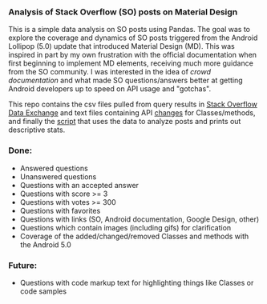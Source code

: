 ### Analysis of Stack Overflow (SO) posts on Material Design

This is a simple data analysis on SO posts using Pandas. The goal was to explore the coverage and dynamics of SO posts triggered from the Android Lollipop (5.0) update that introduced Material Design (MD). This was inspired in part by my own frustration with the official documentation when first beginning to implement MD elements, receiving much more guidance from the SO community. I was interested in the idea of *crowd documentation* and what made SO questions/answers better at getting Android developers up to speed on API usage and "gotchas". 

This repo contains the csv files pulled from query results in <a href="http://data.stackexchange.com/stackoverflow/queries" target="_blank">Stack Overflow Data Exchange</a> and text files containing API <a href="https://developer.android.com/sdk/api_diff/21/changes.html" target="_blank">changes</a> for Classes/methods, and finally the <a href="analysis.py">script</a> that uses the data to analyze posts and prints out descriptive stats.

### Done:

* Answered questions
* Unanswered questions
* Questions with an accepted answer
* Questions with score >= 3
* Questions with votes >= 300
* Questions with favorites
* Questions with links (SO, Android documentation, Google Design, other)
* Questions which contain images (including gifs) for clarification
* Coverage of the added/changed/removed Classes and methods with the Android 5.0

### Future:

* Questions with code markup text for highlighting things like Classes or code samples
